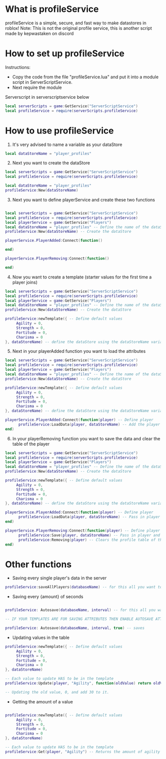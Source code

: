 # What is profileService
profileService is a simple, secure, and fast way to make datastores in roblox!
Note: This is not the original profile service, this is another script made by kepwastaken on discord

# How to set up profileService
Instructions:
 * Copy the code from the file "profileService.lua" and put it into a module script in ServerScriptService.
 * Next require the module 

Serverscript in serverscriptservice below
```lua
local serverScripts = game:GetService("ServerScriptService")
local profileService = require(serverScripts.profileService)
```

# How to use profileService

1. It's very advised to name a variable as your dataStore

```lua
local dataStoreName = "player_profiles"
```
2. Next you want to create the dataStore
```lua
local serverScripts = game:GetService("ServerScriptService")
local profileService = require(serverScripts.profileService)

local dataStoreName = "player_profiles"
profileService:New(dataStoreName)
```
3. Next you want to define playerService and create these two functions
```lua

local serverScripts = game:GetService("ServerScriptService")
local profileService = require(serverScripts.profileService)
local playerService = game:GetService("Players")
local dataStoreName = "player_profiles" -- Define the name of the dataStore
profileService:New(dataStoreName) -- Create the dataStore

playerService.PlayerAdded:Connect(function() 

end)

playerService.PlayerRemoving:Connect(function() 

end)

```
4. Now you want to create a template (starter values for the first time a player joins)

```lua
local serverScripts = game:GetService("ServerScriptService")
local profileService = require(serverScripts.profileService)
local playerService = game:GetService("Players")
local dataStoreName = "player_profiles" -- Define the name of the dataStore
profileService:New(dataStoreName) -- Create the dataStore

profileService:newTemplate({ -- Define default values
     Agility = 0,
     Strength = 0,
     Fortitude = 0,
     Charisma = 0
}, dataStoreName) -- define the dataStore using the dataStoreName variable

```

5. Next in your playerAdded function you want to load the attributes

```lua
local serverScripts = game:GetService("ServerScriptService")
local profileService = require(serverScripts.profileService)
local playerService = game:GetService("Players")
local dataStoreName = "player_profiles" -- Define the name of the dataStore
profileService:New(dataStoreName) -- Create the dataStore

profileService:newTemplate({ -- Define default values
     Agility = 0,
     Strength = 0,
     Fortitude = 0,
     Charisma = 0
}, dataStoreName) -- define the dataStore using the dataStoreName variable

playerService.PlayerAdded:Connect(function(player) -- Define player
      profileService:LoadData(player, dataStoreName) -- Add the player and the dataStore using dataStore variable
end)


```

6. In your playerRemoving function you want to save the data and clear the table of the player


```lua
local serverScripts = game:GetService("ServerScriptService")
local profileService = require(serverScripts.profileService)
local playerService = game:GetService("Players")
local dataStoreName = "player_profiles" -- Define the name of the dataStore
profileService:New(dataStoreName) -- Create the dataStore

profileService:newTemplate({ -- Define default values
     Agility = 0,
     Strength = 0,
     Fortitude = 0,
     Charisma = 0
}, dataStoreName) -- define the dataStore using the dataStoreName variable

playerService.PlayerAdded:Connect(function(player) -- Define player
      profileService:LoadData(player, dataStoreName) -- Pass in player and the dataStore name using dataStore variable
end)

playerService.PlayerRemoving:Connect(function(player) -- Define player
      profileService:Save(player, dataStoreName) -- Pass in player and the dataStore name, use SaveToAttributes if you're datastore is dedicated to saving attributes, else only use Save
      profileService:Removing(player) -- Clears the profile table of the player that left the game
end)

```

# Other functions

* Saving every single player's data in the server
```lua
profileService:saveAllPlayers(databaseName) -- for this all you want to do is pass the databaseName
```
* Saving every {amount} of seconds

```lua

profileService: Autosave(databaseName, interval) -- for this all you want to do is pass the databaseName and the interval (how fast to save each time)

-- IF YOUR TEMPLATES ARE FOR SAVING ATTRIBUTES THEN ENABLE AUTOSAVE ATTRIBUTES

profileService: Autosave(databaseName, interval, true) -- saves

```

* Updating values in the table

```lua
profileService:newTemplate({ -- Define default values
     Agility = 0,
     Strength = 0,
     Fortitude = 0,
     Charisma = 0
}, dataStoreName)

-- Each value to update HAS to be in the template
profileService:Update(player, "Agility", function(oldValue) return oldValue + 30 end)

-- Updating the old value, 0, and add 30 to it.

```

* Getting the amount of a value

```lua

profileService:newTemplate({ -- Define default values
     Agility = 0,
     Strength = 0,
     Fortitude = 0,
     Charisma = 0
}, dataStoreName)

-- Each value to update HAS to be in the template
profileService:Get(player, "Agility") -- Returns the amount of agility that was saved.


```
